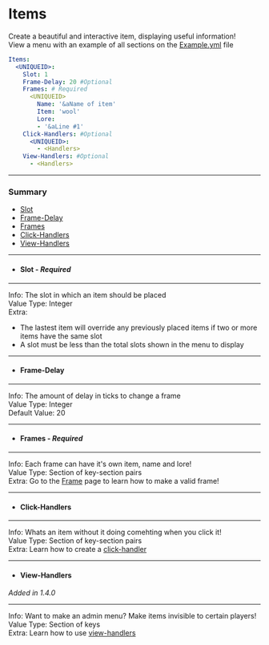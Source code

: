 # Items #
Create a beautiful and interactive item, displaying useful information!  
View a menu with an example of all sections on the [Example.yml](files/Example.yml) file
```yaml
Items:
  <UNIQUEID>:
    Slot: 1
    Frame-Delay: 20 #Optional
    Frames: # Required
      <UNIQUEID>
        Name: '&aName of item'
        Item: 'wool'
        Lore:
        - '&aLine #1'
    Click-Handlers: #Optional
      <UNIQUEID>:
        - <Handlers>
    View-Handlers: #Optional
      - <Handlers>
```
***
### Summary ###
 - [Slot](#slot---required)
 - [Frame-Delay](#frame-delay)
 - [Frames](#frames---required)
 - [Click-Handlers](#click-handlers)
 - [View-Handlers](#view-handlers)
***
- #### Slot - *Required* ####
***
Info: The slot in which an item should be placed  
Value Type: Integer   
Extra:   
 - The lastest item will override any previously placed items if two or more items have the same slot  
 - A slot must be less than the total slots shown in the menu to display
***
- #### Frame-Delay ####
***
Info: The amount of delay in ticks to change a frame  
Value Type: Integer  
Default Value: 20
***
- #### Frames - *Required* ####
***
Info: Each frame can have it's own item, name and lore!  
Value Type: Section of key-section pairs  
Extra: Go to the [Frame](frames.md) page to learn how to make a valid frame!
***
- #### Click-Handlers ####
***
Info: Whats an item without it doing comehting when you click it!  
Value Type: Section of key-section pairs  
Extra: Learn how to create a [click-handler](click-handlers.md)
***
- #### View-Handlers ####
*Added in 1.4.0*
***
Info: Want to make an admin menu? Make items invisible to certain players!  
Value Type: Section of keys  
Extra: Learn how to use [view-handlers](view-handlers.md)
